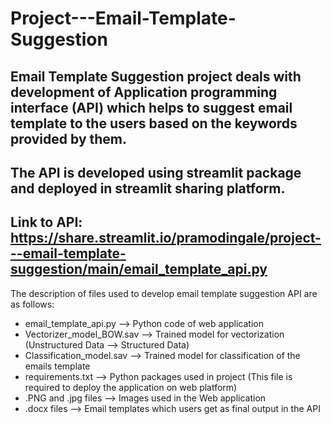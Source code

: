 # Project---Email-Template-Suggestion
## Email Template Suggestion project deals with development of Application programming interface (API) which helps to suggest email template to the users based on the keywords provided by them.
## The API is developed using streamlit package and deployed in streamlit sharing platform.
## Link to API: https://share.streamlit.io/pramodingale/project---email-template-suggestion/main/email_template_api.py
    
The description of files used to develop email template suggestion API are as follows:
  * email_template_api.py    --> Python code of web application
  * Vectorizer_model_BOW.sav --> Trained model for vectorization (Unstructured Data --> Structured Data)
  * Classification_model.sav --> Trained model for classification of the emails template
  * requirements.txt         --> Python packages used in project (This file is required to deploy the application on web platform)
  * .PNG and .jpg files      --> Images used in the Web application
  * .docx files              --> Email templates which users get as final output in the API
